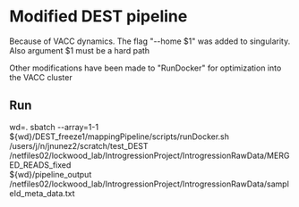 # Modified DEST pipeline

Because of VACC dynamics. The flag "--home $1" was added to singularity. Also argument $1 must be a hard path

Other modifications have been made to "RunDocker" for optimization into the VACC cluster

## Run
wd=.
sbatch --array=1-1 \
${wd}/DEST_freeze1/mappingPipeline/scripts/runDocker.sh \
/users/j/n/jnunez2/scratch/test_DEST \
/netfiles02/lockwood_lab/IntrogressionProject/IntrogressionRawData/MERGED_READS_fixed \
${wd}/pipeline_output \
/netfiles02/lockwood_lab/IntrogressionProject/IntrogressionRawData/sampleId_meta_data.txt

